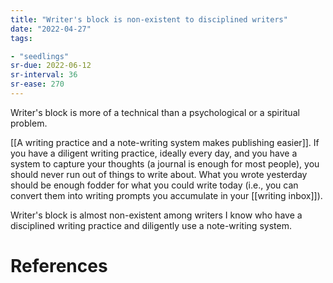 ```yaml
---
title: "Writer's block is non-existent to disciplined writers"
date: "2022-04-27"
tags:

- "seedlings"
sr-due: 2022-06-12
sr-interval: 36
sr-ease: 270
---
```


Writer's block is more of a technical than a psychological or a spiritual problem.

[[A writing practice and a note-writing system makes publishing easier]]. If you have a diligent writing practice, ideally every day, and you have a system to capture your thoughts (a journal is enough for most people), you should never run out of things to write about. What you wrote yesterday should be enough fodder for what you could write today (i.e., you can convert them into writing prompts you accumulate in your [[writing inbox]]).

Writer's block is almost non-existent among writers I know who have a disciplined writing practice and diligently use a note-writing system.

# References
